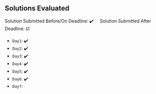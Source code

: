 ## Solutions Evaluated

Solution Submitted Before/On Deadline: ✔️ &nbsp;&nbsp;&nbsp;&nbsp;Solution Submitted After Deadline: ☑️


- `Day1`:  ✔️
-  `Day2`: ✔️
-  `Day3`: ✔️
-  `Day4`: ✔️
-  `Day5`: ✔️
-  `Day6`: ✔️
-  `Day7`:

